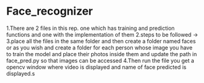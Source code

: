 # Face_recognizer
1.There are 2 files in this rep. one which has training and prediction functions and one with the implementation of them 
2.steps to be followed ->
3.place all the files in the same folder and then create a folder named faces or as you wish and create a folder for each person whose 
image you have to train the model and place their photos inside them and update the path in  face_pred.py so that images can be accessed
4.Then run the file you get a opencv window where video is displayed and name of face predicted is displayed.s
